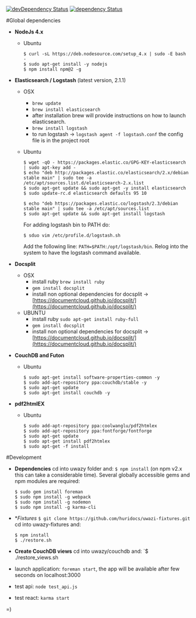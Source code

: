 [![devDependency Status](https://david-dm.org/huridocs/uwazidocs/dev-status.svg)](https://david-dm.org/huridocs/uwazi#info=devDependencies)
[![dependency Status](https://david-dm.org/huridocs/uwazidocs/status.svg)](https://david-dm.org/huridocs/uwazi#info=dependencies)

#Global dependencies

- **NodeJs 4.x**
    - Ubuntu
      ```
      $ curl -sL https://deb.nodesource.com/setup_4.x | sudo -E bash -
      $ sudo apt-get install -y nodejs
      $ npm install npm@2 -g
      ``` 
- **Elasticsearch / Logstash** (latest version, 2.1.1)
    - OSX
      - `brew update`
      - `brew install elasticsearch`
      - after installation brew will provide instructions on how to launch elasticsearch.
      - `brew install logstash`
      - to run logstash -> `logstash agent -f logstash.conf` the config file is in the project root

    - Ubuntu
      ```
      $ wget -qO - https://packages.elastic.co/GPG-KEY-elasticsearch | sudo apt-key add -
      $ echo "deb http://packages.elastic.co/elasticsearch/2.x/debian stable main" | sudo tee -a /etc/apt/sources.list.d/elasticsearch-2.x.list
      $ sudo apt-get update && sudo apt-get -y install elasticsearch
      $ sudo update-rc.d elasticsearch defaults 95 10

      $ echo "deb https://packages.elastic.co/logstash/2.3/debian stable main" | sudo tee -a /etc/apt/sources.list
      $ sudo apt-get update && sudo apt-get install logstash
      ```
      For adding logstash bin to PATH do:
      ```
      $ sduo vim /etc/profile.d/logstash.sh
      ```
      Add the following line:
      `PATH=$PATH:/opt/logstash/bin`.
      Relog into the system to have the logstash command available.
      
- **Docsplit**
    - OSX
      - install ruby `brew install ruby`
      - `gem install docsplit`
      - install non optional dependencies for docsplit -> [https://documentcloud.github.io/docsplit/](https://documentcloud.github.io/docsplit/)
    - UBUNTU 
      - install ruby `sudo apt-get install ruby-full`
      - `gem install docsplit`
      - install non optional dependencies for docsplit -> [https://documentcloud.github.io/docsplit/](https://documentcloud.github.io/docsplit/)

- **CouchDB and Futon**
    - Ubuntu
      ```
      $ sudo apt-get install software-properties-common -y
      $ sudo add-apt-repository ppa:couchdb/stable -y
      $ sudo apt-get update
      $ sudo apt-get install couchdb -y
      ```

- **pdf2htmlEX**
    - Ubuntu
      ```
      $ sudo add-apt-repository ppa:coolwanglu/pdf2htmlex
      $ sudo add-apt-repository ppa:fontforge/fontforge
      $ sudo apt-get update
      $ sudo apt-get install pdf2htmlex
      $ sudo apt-get -f install
      ```

#Development

- **Dependencies**
  cd into uwazy folder and:
  `$ npm install` (on npm v2.x this can take a considerable time).
  Several globally accessible gems and npm modules are required:
  ```
  $ sudo gem install foreman
  $ sudo npm install -g webpack
  $ sudo npm install -g nodemon
  $ sudo npm install -g karma-cli
  ```

- **Fixtures*
  `$ git clone https://github.com/huridocs/uwazi-fixtures.git`
  cd into uwazy-fixtures and:
  ```
  $ npm install
  $ ./restore.sh
  ```

- **Create CouchDB views**
  cd into uwazy/couchdb and:
  `$ ./restore_views.sh

- launch application: `foreman start`, the app will be available after few seconds on localhost:3000
- test api: `node test_api.js`
- test react: `karma start`

=)
